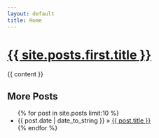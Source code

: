 ```yaml
---
layout: default
title: Home
---
```

<div id="post">
<h1><a href="{{ site.posts.first.url }}">{{ site.posts.first.title }}</a></h1>
{{ content }}
</div>
<h2>More Posts</h2>
<ul class="posts">
{% for post in site.posts limit:10 %}
<li><span>{{ post.date | date_to_string }}</span> &raquo; <a href="{{ post.url }}">{{ post.title }}</a></li>
{% endfor %}
</ul>

